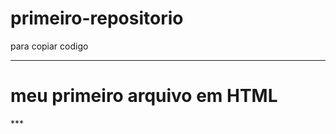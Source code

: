 # primeiro-repositorio

para copiar codigo
***
<html>
  <h1>meu primeiro arquivo em HTML</h1>
  </html>
  ***
  

